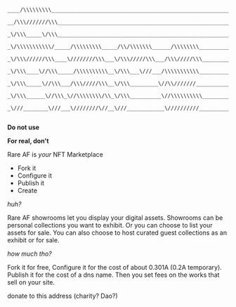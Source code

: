 

```


____/\\\\\\\\\_______________________________________________________________/\\\\\\\\\_____/\\\\\\\\\\\\\\\_        
 __/\\\///////\\\___________________________________________________________/\\\\\\\\\\\\\__\/\\\///////////__       
  _\/\\\_____\/\\\__________________________________________________________/\\\/////////\\\_\/\\\_____________      
   _\/\\\\\\\\\\\/_____/\\\\\\\\\_____/\\/\\\\\\\______/\\\\\\\\____________\/\\\_______\/\\\_\/\\\\\\\\\\\_____     
    _\/\\\//////\\\____\////////\\\___\/\\\/////\\\___/\\\/////\\\___________\/\\\\\\\\\\\\\\\_\/\\\///////______    
     _\/\\\____\//\\\_____/\\\\\\\\\\__\/\\\___\///___/\\\\\\\\\\\____________\/\\\/////////\\\_\/\\\_____________   
      _\/\\\_____\//\\\___/\\\/////\\\__\/\\\_________\//\\///////_____________\/\\\_______\/\\\_\/\\\_____________  
       _\/\\\______\//\\\_\//\\\\\\\\/\\_\/\\\__________\//\\\\\\\\\\___________\/\\\_______\/\\\_\/\\\_____________ 
        _\///________\///___\////////\//__\///____________\//////////____________\///________\///__\///______________


```

**Do not use**


**For real, don't**

Rare AF is _your_ NFT Marketplace

- Fork it
- Configure it
- Publish it
- Create



*huh?*

Rare AF showrooms let you display your digital assets.  Showrooms can be personal collections you want to exhibit. Or you can choose to list your assets for sale. You can also choose to host curated guest collections as an exhibit or for sale. 



*how much tho?*

Fork it for free, Configure it for the cost of about 0.301A (0.2A temporary). Publish it for the cost of a dns name. Then you set fees on the works that sell on your site.


donate to this address (charity? Dao?)

